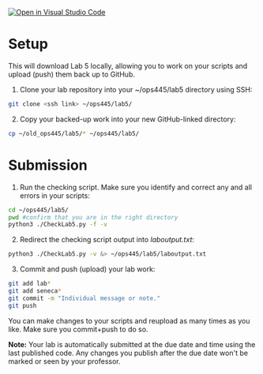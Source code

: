 [![Open in Visual Studio Code](https://classroom.github.com/assets/open-in-vscode-2e0aaae1b6195c2367325f4f02e2d04e9abb55f0b24a779b69b11b9e10269abc.svg)](https://classroom.github.com/online_ide?assignment_repo_id=15380311&assignment_repo_type=AssignmentRepo)
# Setup
This will download Lab 5 locally, allowing you to work on your scripts and upload (push) them back up to GitHub.

1. Clone your lab repository into your ~/ops445/lab5 directory using SSH:
```bash
git clone <ssh link> ~/ops445/lab5/
```
2. Copy your backed-up work into your new GitHub-linked directory:
```bash
cp ~/old_ops445/lab5/* ~/ops445/lab5/
```

# Submission
1. Run the checking script. Make sure you identify and correct any and all errors in your scripts:
```bash
cd ~/ops445/lab5/
pwd #confirm that you are in the right directory
python3 ./CheckLab5.py -f -v
```
2. Redirect the checking script output into *laboutput.txt*:
```bash
python3 ./CheckLab5.py -v &> ~/ops445/lab5/laboutput.txt
```

3. Commit and push (upload) your lab work:
```bash
git add lab*
git add seneca*
git commit -m "Individual message or note."
git push
```

You can make changes to your scripts and reupload as many times as you like. Make sure you commit+push to do so.

**Note:** Your lab is automatically submitted at the due date and time using the last published code. Any changes you publish after the due date won't be marked or seen by your professor.
